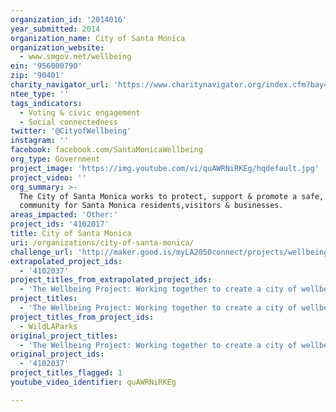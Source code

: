 ```yaml
---
organization_id: '2014016'
year_submitted: 2014
organization_name: City of Santa Monica
organization_website:
  - www.smgov.net/wellbeing
ein: '956000790'
zip: '90401'
charity_navigator_url: 'https://www.charitynavigator.org/index.cfm?bay=search.profile&ein=956000790'
ntee_type: ''
tags_indicators:
  - Voting & civic engagement
  - Social connectedness
twitter: '@CityofWellbeing'
instagram: ''
facebook: facebook.com/SantaMonicaWellbeing
org_type: Government
project_image: 'https://img.youtube.com/vi/quAWRNiRKEg/hqdefault.jpg'
project_video: ''
org_summary: >-
  The City of Santa Monica works to protect, support & promote a safe, vibrant
  community for Santa Monica residents,visitors & businesses.
areas_impacted: 'Other:'
project_ids: '4102017'
title: City of Santa Monica
uri: /organizations/city-of-santa-monica/
challenge_url: 'http://maker.good.is/myLA2050connect/projects/wellbeingproject.html'
extrapolated_project_ids:
  - '4102037'
project_titles_from_extrapolated_project_ids:
  - 'The Wellbeing Project: Working together to create a city of wellbeing'
project_titles:
  - 'The Wellbeing Project: Working together to create a city of wellbeing'
project_titles_from_project_ids:
  - WildLAParks
original_project_titles:
  - 'The Wellbeing Project: Working together to create a city of wellbeing'
original_project_ids:
  - '4102037'
project_titles_flagged: 1
youtube_video_identifier: quAWRNiRKEg

---
```

